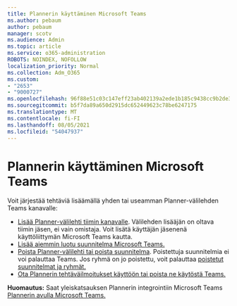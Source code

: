 ```yaml
---
title: Plannerin käyttäminen Microsoft Teams
ms.author: pebaum
author: pebaum
manager: scotv
ms.audience: Admin
ms.topic: article
ms.service: o365-administration
ROBOTS: NOINDEX, NOFOLLOW
localization_priority: Normal
ms.collection: Adm_O365
ms.custom:
- "2653"
- "9000727"
ms.openlocfilehash: 96f88e51c03c147eff23ab402139a2ede1b185c9438cc9b2de3613d91e4363f2
ms.sourcegitcommit: b5f7da89a650d2915dc652449623c78be6247175
ms.translationtype: MT
ms.contentlocale: fi-FI
ms.lasthandoff: 08/05/2021
ms.locfileid: "54047937"
---
```

# <a name="using-planner-with-microsoft-teams"></a>Plannerin käyttäminen Microsoft Teams

Voit järjestää tehtäviä lisäämällä yhden tai useamman Planner-välilehden Teams kanavalle: 

- [Lisää Planner-välilehti tiimin kanavalle](https://support.office.com/article/62798a9f-e8f7-4722-a700-27dd28a06ee0#bkmk_addaplannertabtoateamchannel). Välilehden lisääjän on oltava tiimin jäsen, ei vain omistaja. Voit lisätä käyttäjän jäsenenä käyttöliittymän Microsoft Teams kautta.
- [Lisää aiemmin luotu suunnitelma Microsoft Teams.](https://techcommunity.microsoft.com/t5/Planner-Blog/Bringing-a-Plan-into-Microsoft-Teams/ba-p/57463)
- [Poista Planner-välilehti tai poista suunnitelma](https://support.office.com/article/62798a9f-e8f7-4722-a700-27dd28a06ee0#bkmk_removeaplannertabordeleteaplan). Poistettuja suunnitelmia ei voi palauttaa Teams. Jos ryhmä on jo poistettu, voit palauttaa [poistetut suunnitelmat ja ryhmät.](https://blogs.msdn.microsoft.com/brismith/2017/03/29/microsoft-planner-now-you-can-recover-deleted-plans-and-groups)
- [Ota Plannerin tehtäväilmoitukset käyttöön tai poista ne käytöstä Teams.](https://support.office.com/article/62798a9f-e8f7-4722-a700-27dd28a06ee0#bkmk_getplannerassignmentnotificationsinteams)

**Huomautus:** Saat yleiskatsauksen Plannerin integrointiin Microsoft Teams [Plannerin avulla Microsoft Teams.](https://support.office.com/article/62798a9f-e8f7-4722-a700-27dd28a06ee0)